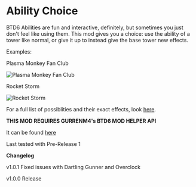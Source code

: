 ﻿# Ability Choice

BTD6 Abilities are fun and interactive, definitely, but sometimes you just don't feel like using them. 
This mod gives you a choice: use the ability of a tower like normal, or give it up to instead give the base tower new effects.

Examples:

Plasma Monkey Fan Club

![Plasma Monkey Fan Club](https://github.com/doombubbles/BTD6-Mods/blob/main/AbilityChoice/PlasmaMonkey.gif?raw=true)


Rocket Storm

![Rocket Storm](https://github.com/doombubbles/BTD6-Mods/blob/main/AbilityChoice/RocketStorm.gif?raw=true)


For a full list of possiblities and their exact effects, look [here](https://tinyurl.com/abilitychoice).

**THIS MOD REQUIRES GURRENM4's BTD6 MOD HELPER API**

It can be found [here](https://github.com/gurrenm3/BloonsTD6-Mod-Helper/releases)

Last tested with Pre-Release 1

**Changelog**

v1.0.1 Fixed issues with Dartling Gunner and Overclock

v1.0.0 Release

